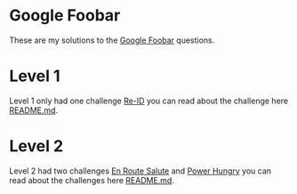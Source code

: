 Google Foobar
=============

These are my solutions to the [Google Foobar](https://www.google.com/foobar/) questions.


# Level 1
Level 1 only had one challenge [Re-ID](src/main/java/google/foobar/level1/ReId.java)
you can read about the challenge here [README.md](src/main/java/google/foobar/level1/README.md).

# Level 2
Level 2 had two challenges [En Route Salute](src/main/java/google/foobar/level2/EnRouteSalute.java)
and [Power Hungry](src/main/java/google/foobar/level2/PowerHungry.java)
you can read about the challenges here [README.md](src/main/java/google/foobar/level2/README.md).
